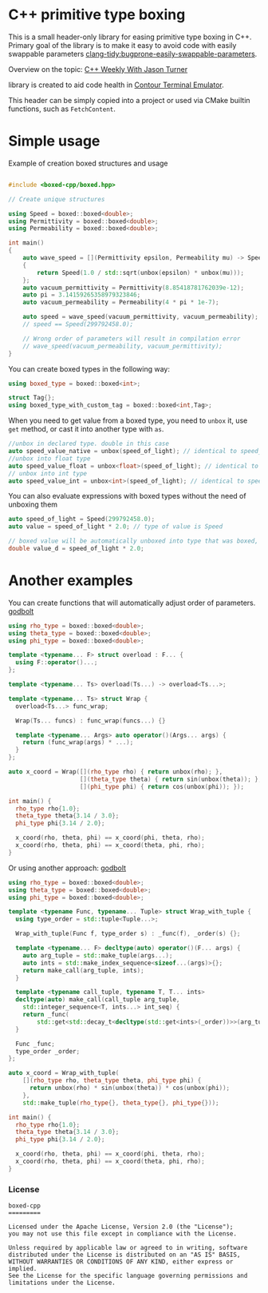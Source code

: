 # C++ primitive type boxing

This is a small header-only library for easing primitive type boxing in C++.
Primary goal of the library is to make it easy to avoid code with easily swappable parameters [clang-tidy:bugprone-easily-swappable-parameters](https://clang.llvm.org/extra/clang-tidy/checks/bugprone/easily-swappable-parameters.html).

Overview on the topic: [C++ Weekly With Jason Turner](https://www.youtube.com/watch?v=Zq4yYPG7Erc)

library is created to aid code health in [Contour Terminal Emulator](https://github.com/christianparpart/contour/).

This header can be simply copied into a project or used via CMake builtin functions, such as `FetchContent`.

# Simple usage

Example of creation boxed structures and usage
``` c++

#include <boxed-cpp/boxed.hpp>

// Create unique structures

using Speed = boxed::boxed<double>;
using Permittivity = boxed::boxed<double>;
using Permeability = boxed::boxed<double>;

int main()
{
    auto wave_speed = [](Permittivity epsilon, Permeability mu) -> Speed
    {
        return Speed(1.0 / std::sqrt(unbox(epsilon) * unbox(mu)));
    };
    auto vacuum_permittivity = Permittivity(8.85418781762039e-12);
    auto pi = 3.14159265358979323846;
    auto vacuum_permeability = Permeability(4 * pi * 1e-7);

    auto speed = wave_speed(vacuum_permittivity, vacuum_permeability);
    // speed == Speed(299792458.0);

    // Wrong order of parameters will result in compilation error
    // wave_speed(vacuum_permeability, vacuum_permittivity);
}

```

You can create boxed types in the following way:
``` c++
using boxed_type = boxed::boxed<int>;

struct Tag{};
using boxed_type_with_custom_tag = boxed::boxed<int,Tag>;
```

When you need to get value from a boxed type, you need to `unbox` it, use `get` method, or cast it into another type with `as`.
``` c++
//unbox in declared type. double in this case
auto speed_value_native = unbox(speed_of_light); // identical to speed_of_light.get();
//unbox into float type
auto speed_value_float = unbox<float>(speed_of_light); // identical to speed_of_light.as<float>();
// unbox into int type
auto speed_value_int = unbox<int>(speed_of_light); // identical to speed_of_light.as<int>();
```


You can also evaluate expressions with boxed types without the need of unboxing them
``` c++
auto speed_of_light = Speed(299792458.0);
auto value = speed_of_light * 2.0; // type of value is Speed

// boxed value will be automatically unboxed into type that was boxed, in this case double
double value_d = speed_of_light * 2.0;
```


# Another examples
You can create functions that will automatically adjust order of parameters. [godbolt](https://godbolt.org/z/roar9468x)

``` c++
using rho_type = boxed::boxed<double>;
using theta_type = boxed::boxed<double>;
using phi_type = boxed::boxed<double>;

template <typename... F> struct overload : F... {
  using F::operator()...;
};

template <typename... Ts> overload(Ts...) -> overload<Ts...>;

template <typename... Ts> struct Wrap {
  overload<Ts...> func_wrap;

  Wrap(Ts... funcs) : func_wrap(funcs...) {}

  template <typename... Args> auto operator()(Args... args) {
    return (func_wrap(args) * ...);
  }
};

auto x_coord = Wrap([](rho_type rho) { return unbox(rho); },
                    [](theta_type theta) { return sin(unbox(theta)); },
                    [](phi_type phi) { return cos(unbox(phi)); });

int main() {
  rho_type rho{1.0};
  theta_type theta{3.14 / 3.0};
  phi_type phi{3.14 / 2.0};

  x_coord(rho, theta, phi) == x_coord(phi, theta, rho);
  x_coord(rho, theta, phi) == x_coord(theta, phi, rho);
}
```

Or using another approach: [godbolt](https://godbolt.org/z/rn1f4xbd6)

``` c++
using rho_type = boxed::boxed<double>;
using theta_type = boxed::boxed<double>;
using phi_type = boxed::boxed<double>;

template <typename Func, typename... Tuple> struct Wrap_with_tuple {
  using type_order = std::tuple<Tuple...>;

  Wrap_with_tuple(Func f, type_order s) : _func(f), _order(s) {};

  template <typename... F> decltype(auto) operator()(F... args) {
    auto arg_tuple = std::make_tuple(args...);
    auto ints = std::make_index_sequence<sizeof...(args)>{};
    return make_call(arg_tuple, ints);
  }

  template <typename call_tuple, typename T, T... ints>
  decltype(auto) make_call(call_tuple arg_tuple,
    std::integer_sequence<T, ints...> int_seq) {
    return _func(
        std::get<std::decay_t<decltype(std::get<ints>(_order))>>(arg_tuple)...);
  }

  Func _func;
  type_order _order;
};

auto x_coord = Wrap_with_tuple(
    [](rho_type rho, theta_type theta, phi_type phi) {
      return unbox(rho) * sin(unbox(theta)) * cos(unbox(phi));
    },
    std::make_tuple(rho_type{}, theta_type{}, phi_type{}));

int main() {
  rho_type rho{1.0};
  theta_type theta{3.14 / 3.0};
  phi_type phi{3.14 / 2.0};

  x_coord(rho, theta, phi) == x_coord(phi, theta, rho);
  x_coord(rho, theta, phi) == x_coord(theta, phi, rho);
}
```


### License

```
boxed-cpp
=========

Licensed under the Apache License, Version 2.0 (the "License");
you may not use this file except in compliance with the License.

Unless required by applicable law or agreed to in writing, software
distributed under the License is distributed on an "AS IS" BASIS,
WITHOUT WARRANTIES OR CONDITIONS OF ANY KIND, either express or implied.
See the License for the specific language governing permissions and
limitations under the License.
```
